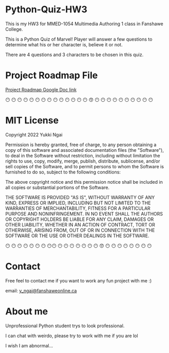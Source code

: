 # Python-Quiz-HW3

This is my HW3 for MMED-1054 Multimedia Authoring 1 class in Fanshawe College.

This is a Python Quiz of Marvel! Player will answer a few questions to determine what his or her character is, believe it or not.

There are 4 questions and 3 characters to be chosen in this quiz.

# Project Roadmap File
[Project Roadmap Google Doc link](https://docs.google.com/document/d/1Q9ToV7yCE-aT_klrp0OutMBbLcFMoYXTkmy1t2bPsN8/edit?usp=sharing)

:no_mouth: :no_mouth: :no_mouth: :no_mouth: :no_mouth: :no_mouth: :no_mouth: :no_mouth: :no_mouth: :no_mouth: :no_mouth: :no_mouth: :no_mouth: :no_mouth:  :kissing_smiling_eyes: :no_mouth: :no_mouth: :no_mouth: :no_mouth: :no_mouth: :no_mouth: :no_mouth: :no_mouth: :no_mouth: :no_mouth:

# MIT License

Copyright 2022 Yukki Ngai

Permission is hereby granted, free of charge, to any person obtaining a copy of this software and associated documentation files (the "Software"), to deal in the Software without restriction, including without limitation the rights to use, copy, modify, merge, publish, distribute, sublicense, and/or sell copies of the Software, and to permit persons to whom the Software is furnished to do so, subject to the following conditions:

The above copyright notice and this permission notice shall be included in all copies or substantial portions of the Software.

THE SOFTWARE IS PROVIDED "AS IS", WITHOUT WARRANTY OF ANY KIND, EXPRESS OR IMPLIED, INCLUDING BUT NOT LIMITED TO THE WARRANTIES OF MERCHANTABILITY, FITNESS FOR A PARTICULAR PURPOSE AND NONINFRINGEMENT. IN NO EVENT SHALL THE AUTHORS OR COPYRIGHT HOLDERS BE LIABLE FOR ANY CLAIM, DAMAGES OR OTHER LIABILITY, WHETHER IN AN ACTION OF CONTRACT, TORT OR OTHERWISE, ARISING FROM, OUT OF OR IN CONNECTION WITH THE SOFTWARE OR THE USE OR OTHER DEALINGS IN THE SOFTWARE.

:no_mouth: :no_mouth: :no_mouth: :no_mouth: :no_mouth: :no_mouth: :no_mouth: :no_mouth::no_mouth: :no_mouth: :no_mouth: :no_mouth: :no_mouth: :no_mouth: :no_mouth: :no_mouth:  :kissing_smiling_eyes: :no_mouth: :no_mouth: :no_mouth: :no_mouth: :no_mouth: :no_mouth: :no_mouth: :no_mouth:

# Contact

Free feel to contact me if you want to work any fun project with me :)

email: y_ngai@fanshaweonline.ca

# About me

Unprofessional Python student trys to look professional.

I can chat with weirdo, please try to work with me if you are lol

I wish I am abnormal...